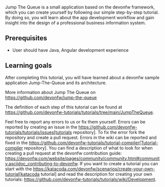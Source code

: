 Jump The Queue is a small application based on the devonfw framework, which you can create yourself by following our simple step-by-step tutorial. By doing so, you will learn about the app development workflow and gain insight into the design of a professional business information system.

## Prerequisites
* User should have Java, Angular development experience

## Learning goals
After completing this tutorial, you will have learned about a devonfw sample application Jump-The-Queue and its architecture. 

More information about Jump The Queue on https://github.com/devonfw/jump-the-queue



The definition of each step of this tutorial can be found at https://github.com/devonfw-tutorials/tutorials/tree/main/JumpTheQueue. 

Feel free to report any errors to us or fix them yourself. Errors can be reported by creating an issue in the https://github.com/devonfw-tutorials/tutorials/issues[tutorials repository]. To fix the error fork the repository and create a pull request. Errors in the wiki can be reported and fixed in the https://github.com/devonfw-tutorials/tutorial-compiler[Tutorial-compiler repository].
You can find a description of what to look for when creating a pull request at the devonfw contribution guide: https://devonfw.com/website/pages/community/community.html#community.asciidoc_contributing-to-devonfw. If you want to create a tutorial you can start with the https://katacoda.com/devonfw/scenarios/create-your-own-tutorial[katacoda tutorial] and read the description for creating your own tutorials: https://github.com/devonfw-tutorials/tutorials/wiki/Development.
